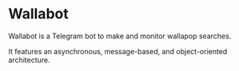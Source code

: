 # Wallabot

Wallabot is a Telegram bot to make and monitor wallapop searches.

It features an asynchronous, message-based, and object-oriented architecture. 
